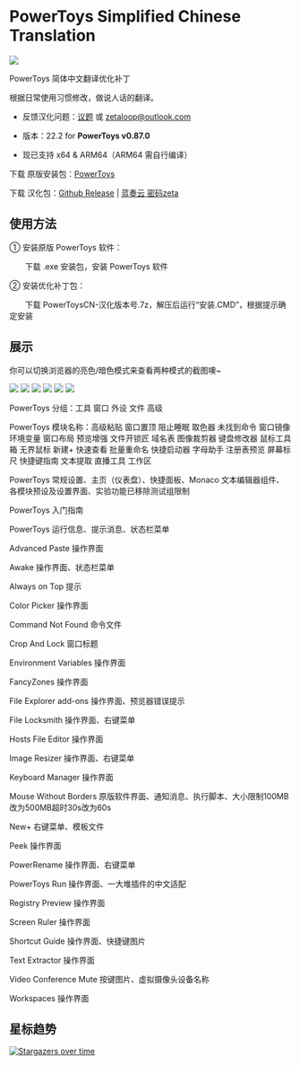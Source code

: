 # PowerToys Simplified Chinese Translation

<img src="https://raw.gitmirror.com/zetaloop/PowerToys-CN/master/to.pic/PowerToysCN-22.topic.png"/>

PowerToys 简体中文翻译优化补丁

根据日常使用习惯修改，做说人话的翻译。

- 反馈汉化问题：[议题](https://github.com/zetaloop/PowerToys-CN/issues) 或 zetaloop@outlook.com

- 版本：22.2 for **PowerToys v0.87.0**

- 现已支持 x64 & ARM64（ARM64 需自行编译）

下载 原版安装包：[PowerToys](https://github.com/microsoft/PowerToys)

下载 汉化包：[Github Release](https://github.com/zetaloop/PowerToys-CN/releases/latest) | [蓝奏云 密码zeta](https://zeta.lanzouq.com/b0nyok74d)

## 使用方法

① 安装原版 PowerToys 软件：

　　下载 .exe 安装包，安装 PowerToys 软件

② 安装优化补丁包：

　　下载 PowerToysCN-汉化版本号.7z，解压后运行“安装.CMD”，根据提示确定安装

## 展示
你可以切换浏览器的亮色/暗色模式来查看两种模式的截图噢~

<picture>
  <source media="(prefers-color-scheme: dark)" srcset="https://raw.githubusercontents.com/zetaloop/PowerToys-CN/master/to.pic/4bs.png">
  <img src="https://raw.githubusercontents.com/zetaloop/PowerToys-CN/master/to.pic/4ws.png" />
</picture>
<picture>
  <source media="(prefers-color-scheme: dark)" srcset="https://raw.githubusercontents.com/zetaloop/PowerToys-CN/master/to.pic/1bs.png">
  <img src="https://raw.githubusercontents.com/zetaloop/PowerToys-CN/master/to.pic/1ws.png" />
</picture>
<picture>
  <source media="(prefers-color-scheme: dark)" srcset="https://raw.githubusercontents.com/zetaloop/PowerToys-CN/master/to.pic/2bs.png">
  <img src="https://raw.githubusercontents.com/zetaloop/PowerToys-CN/master/to.pic/2ws.png" />
</picture>
<picture>
  <source media="(prefers-color-scheme: dark)" srcset="https://raw.githubusercontents.com/zetaloop/PowerToys-CN/master/to.pic/3bs.png">
  <img src="https://raw.githubusercontents.com/zetaloop/PowerToys-CN/master/to.pic/3ws.png" />
</picture>
<picture>
  <source media="(prefers-color-scheme: dark)" srcset="https://raw.githubusercontents.com/zetaloop/PowerToys-CN/master/to.pic/5bs.png">
  <img src="https://raw.githubusercontents.com/zetaloop/PowerToys-CN/master/to.pic/5ws.png" />
</picture>
<picture>
  <source media="(prefers-color-scheme: dark)" srcset="https://raw.githubusercontents.com/zetaloop/PowerToys-CN/master/to.pic/6bs.png">
  <img src="https://raw.githubusercontents.com/zetaloop/PowerToys-CN/master/to.pic/6ws.png" />
</picture>


PowerToys 分组：工具 窗口 外设 文件 高级

PowerToys 模块名称：高级粘贴 窗口置顶 阻止睡眠 取色器 未找到命令 窗口镜像 环境变量 窗口布局 预览增强 文件开锁匠 域名表 图像裁剪器 键盘修改器 鼠标工具箱 无界鼠标 新建+ 快速查看 批量重命名 快捷启动器 字母助手 注册表预览 屏幕标尺 快捷键指南 文本提取 直播工具 工作区

PowerToys 常规设置、主页（仪表盘）、快捷面板、Monaco 文本编辑器组件、各模块预设及设置界面、实验功能已移除测试组限制

PowerToys 入门指南

PowerToys 运行信息、提示消息、状态栏菜单

Advanced Paste 操作界面

Awake 操作界面、状态栏菜单

Always on Top 提示

Color Picker 操作界面

Command Not Found 命令文件

Crop And Lock 窗口标题

Environment Variables 操作界面

FancyZones 操作界面

File Explorer add-ons 操作界面、预览器错误提示

File Locksmith 操作界面、右键菜单

Hosts File Editor 操作界面

Image Resizer 操作界面、右键菜单

Keyboard Manager 操作界面

Mouse Without Borders 原版软件界面、通知消息、执行脚本、大小限制100MB改为500MB超时30s改为60s

New+ 右键菜单、模板文件

Peek 操作界面

PowerRename 操作界面、右键菜单

PowerToys Run 操作界面、一大堆插件的中文适配

Registry Preview 操作界面

Screen Ruler 操作界面

Shortcut Guide 操作界面、快捷键图片

Text Extractor 操作界面

Video Conference Mute 按键图片、虚拟摄像头设备名称

Workspaces 操作界面

## 星标趋势

[![Stargazers over time](https://starchart.cc/zetaloop/PowerToys-CN.svg?variant=adaptive)](https://starchart.cc/zetaloop/PowerToys-CN)

